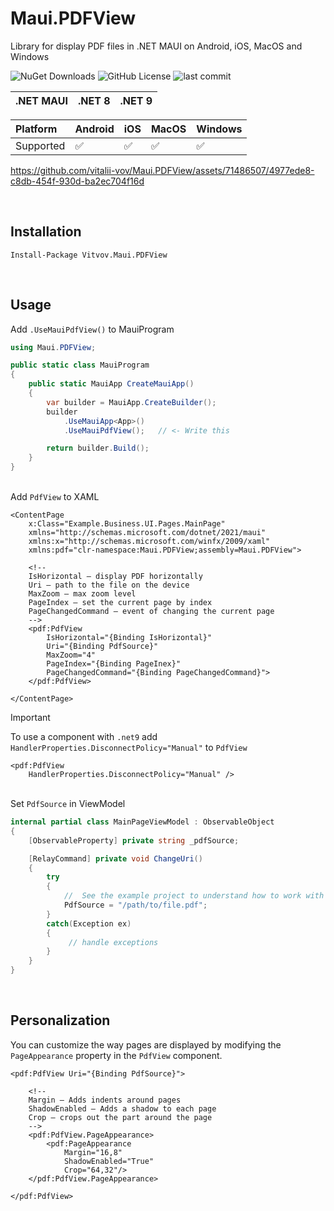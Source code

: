 # Maui.PDFView
Library for display PDF files in .NET MAUI on Android, iOS, MacOS and Windows

![NuGet Downloads](https://img.shields.io/nuget/dt/Vitvov.Maui.PDFView?style=for-the-badge)
![GitHub License](https://img.shields.io/github/license/vitalii-vov/Maui.PDFView?style=for-the-badge)
![last commit](https://img.shields.io/github/last-commit/vitalii-vov/Maui.PDFView?style=for-the-badge)

| .NET MAUI | .NET 8   | .NET 9   |
| :-------- | :------- | :------- |

| Platform  | Android | iOS | MacOS | Windows |
| :-------- | :-----  | :-- | :---- | :------ |
| Supported | ✅      | ✅   | ✅    | ✅      |

https://github.com/vitalii-vov/Maui.PDFView/assets/71486507/4977ede8-c8db-454f-930d-ba2ec704f16d


&nbsp;<br>
## Installation
```
Install-Package Vitvov.Maui.PDFView
```

&nbsp;<br>
## Usage
Add `.UseMauiPdfView()` to MauiProgram
```C#
using Maui.PDFView;

public static class MauiProgram
{
    public static MauiApp CreateMauiApp()
    {
        var builder = MauiApp.CreateBuilder();
        builder
            .UseMauiApp<App>()
            .UseMauiPdfView();   // <- Write this

        return builder.Build();
    }
}
```

&nbsp;<br>
Add `PdfView` to XAML
```xaml
<ContentPage
    x:Class="Example.Business.UI.Pages.MainPage"
    xmlns="http://schemas.microsoft.com/dotnet/2021/maui"
    xmlns:x="http://schemas.microsoft.com/winfx/2009/xaml"
    xmlns:pdf="clr-namespace:Maui.PDFView;assembly=Maui.PDFView">

    <!--
    IsHorizontal — display PDF horizontally
    Uri — path to the file on the device
    MaxZoom — max zoom level
    PageIndex — set the current page by index
    PageChangedCommand — event of changing the current page
    -->
    <pdf:PdfView
        IsHorizontal="{Binding IsHorizontal}"
        Uri="{Binding PdfSource}"
        MaxZoom="4"
        PageIndex="{Binding PageInex}"
        PageChangedCommand="{Binding PageChangedCommand}">
    </pdf:PdfView>

</ContentPage>
```

> [!IMPORTANT]
> To use a component with `.net9` add `HandlerProperties.DisconnectPolicy="Manual"` to `PdfView`
> ```XAML
> <pdf:PdfView
>     HandlerProperties.DisconnectPolicy="Manual" />
> ```

&nbsp;<br>
Set `PdfSource` in ViewModel
```C#
internal partial class MainPageViewModel : ObservableObject
{
    [ObservableProperty] private string _pdfSource;

    [RelayCommand] private void ChangeUri()
    {
        try 
        {
            //  See the example project to understand how to work with paths.
            PdfSource = "/path/to/file.pdf";
        }
        catch(Exception ex)
        {
             // handle exceptions
        }
    }
}
```

&nbsp;<br>
## Personalization
You can customize the way pages are displayed by modifying the `PageAppearance` property in the `PdfView` component.
```xaml
<pdf:PdfView Uri="{Binding PdfSource}">

    <!--
    Margin — Adds indents around pages
    ShadowEnabled — Adds a shadow to each page
    Crop — crops out the part around the page
    -->
    <pdf:PdfView.PageAppearance>
        <pdf:PageAppearance 
            Margin="16,8" 
            ShadowEnabled="True"
            Crop="64,32"/>
    </pdf:PdfView.PageAppearance>

</pdf:PdfView>
```

